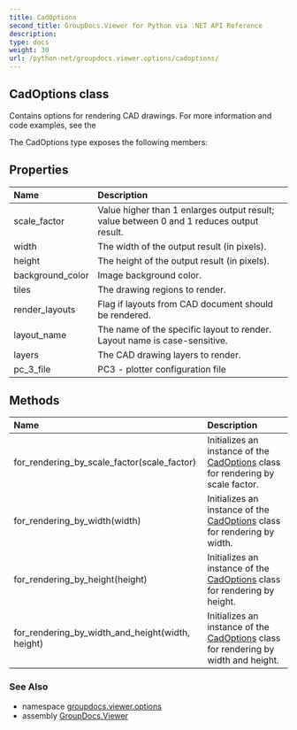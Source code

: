```yaml
---
title: CadOptions
second_title: GroupDocs.Viewer for Python via .NET API Reference
description: 
type: docs
weight: 30
url: /python-net/groupdocs.viewer.options/cadoptions/
---
```


## CadOptions class

Contains options for rendering CAD drawings. For more information and code examples, see the

The CadOptions type exposes the following members:
## Properties
| Name | Description |
| :- | :- |
|scale_factor|Value higher than 1 enlarges output result; value between 0 and 1 reduces output result.|
|width|The width of the output result (in pixels).|
|height|The height of the output result (in pixels).|
|background_color|Image background color.|
|tiles|The drawing regions to render.|
|render_layouts|Flag if layouts from CAD document should be rendered.|
|layout_name|The name of the specific layout to render. Layout name is case-sensitive.|
|layers|The CAD drawing layers to render.|
|pc_3_file|PC3 - plotter configuration file|
## Methods
| Name | Description |
| :- | :- |
|for_rendering_by_scale_factor(scale_factor)|Initializes an instance of the [CadOptions](/viewer/python-net/groupdocs.viewer.options/cadoptions/) class for rendering by scale factor.|
|for_rendering_by_width(width)|Initializes an instance of the [CadOptions](/viewer/python-net/groupdocs.viewer.options/cadoptions/) class for rendering by width.|
|for_rendering_by_height(height)|Initializes an instance of the [CadOptions](/viewer/python-net/groupdocs.viewer.options/cadoptions/) class for rendering by height.|
|for_rendering_by_width_and_height(width, height)|Initializes an instance of the [CadOptions](/viewer/python-net/groupdocs.viewer.options/cadoptions/) class for rendering by width and height.|

### See Also

* namespace [groupdocs.viewer.options](/viewer/python-net/groupdocs.viewer.options/)
* assembly [GroupDocs.Viewer](/viewer/python-net/)

